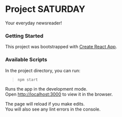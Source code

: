 # Project SATURDAY  
Your everyday newsreader!

### Getting Started  
This project was bootstrapped with [Create React App](https://github.com/facebook/create-react-app).

### Available Scripts  
In the project directory, you can run:

>`npm start`  

Runs the app in the development mode.\
Open [http://localhost:3000](http://localhost:3000) to view it in the browser.

The page will reload if you make edits.\
You will also see any lint errors in the console.

